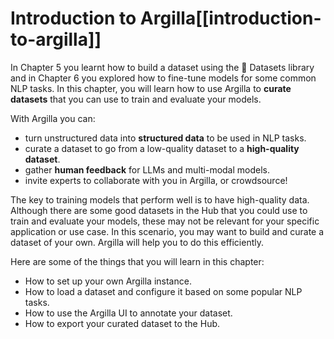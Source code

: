 # Introduction to Argilla[[introduction-to-argilla]]

In Chapter 5 you learnt how to build a dataset using the 🤗 Datasets library and in Chapter 6 you explored how to fine-tune models for some common NLP tasks. In this chapter, you will learn how to use Argilla to **curate datasets** that you can use to train and evaluate your models.

With Argilla you can:

- turn unstructured data into **structured data** to be used in NLP tasks.
- curate a dataset to go from a low-quality dataset to a **high-quality dataset**.
- gather **human feedback** for LLMs and multi-modal models.
- invite experts to collaborate with you in Argilla, or crowdsource!

The key to training models that perform well is to have high-quality data. Although there are some good datasets in the Hub that you could use to train and evaluate your models, these may not be relevant for your specific application or use case. In this scenario, you may want to build and curate a dataset of your own. Argilla will help you to do this efficiently.

Here are some of the things that you will learn in this chapter:

- How to set up your own Argilla instance.
- How to load a dataset and configure it based on some popular NLP tasks.
- How to use the Argilla UI to annotate your dataset.
- How to export your curated dataset to the Hub.
